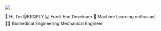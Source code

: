 <a href="https://www.codewars.com/users/KRQPLY"><img src="https://www.codewars.com/users/KRQPLY/badges/small"></a>

👋 Hi, I’m @KRQPLY
💻 Front-End Developer
🦾 Machine Learning enthusiast
👨‍🔬 Biomedical Engineering Mechanical Engineer



<!---
KRQPLY/KRQPLY is a ✨ special ✨ repository because its `README.md` (this file) appears on your GitHub profile.
You can click the Preview link to take a look at your changes.
--->
